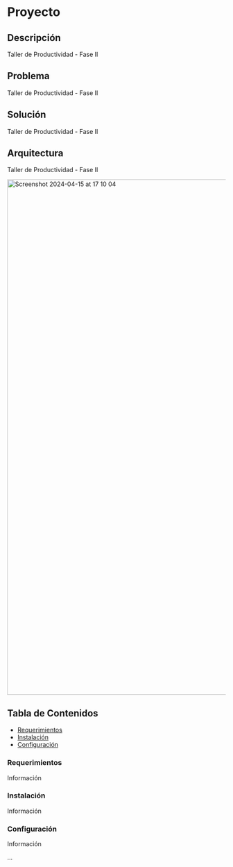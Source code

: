 # Proyecto

## Descripción
 Taller de Productividad - Fase II

## Problema
 Taller de Productividad - Fase II

## Solución
 Taller de Productividad - Fase II

## Arquitectura
 Taller de Productividad - Fase II
 
 <img width="1188" alt="Screenshot 2024-04-15 at 17 10 04" src="https://github.com/carotorrehdz/Fase3/assets/3819186/8dddb367-a248-49d9-9b1b-5ccadcda900d">

 ## Tabla de Contenidos
 - [Requerimientos](https://github.com/carotorrehdz/Fase3/tree/develop?tab=readme-ov-file#requerimientos)
 - [Instalación](https://github.com/carotorrehdz/Fase3/develop/README.md#instalación)
 - [Configuración](https://github.com/carotorrehdz/Fase3/develop/README.md#configuración)
 
 ### Requerimientos
 Información

 ### Instalación
 Información

 ### Configuración
 Información

 ...
 


 
